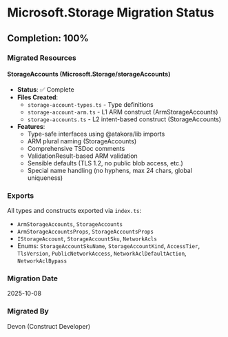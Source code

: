 # Microsoft.Storage Migration Status

## Completion: 100%

### Migrated Resources

#### StorageAccounts (Microsoft.Storage/storageAccounts)
- **Status**: ✅ Complete
- **Files Created**:
  - `storage-account-types.ts` - Type definitions
  - `storage-account-arm.ts` - L1 ARM construct (ArmStorageAccounts)
  - `storage-accounts.ts` - L2 intent-based construct (StorageAccounts)
- **Features**:
  - Type-safe interfaces using @atakora/lib imports
  - ARM plural naming (StorageAccounts)
  - Comprehensive TSDoc comments
  - ValidationResult-based ARM validation
  - Sensible defaults (TLS 1.2, no public blob access, etc.)
  - Special name handling (no hyphens, max 24 chars, global uniqueness)

### Exports
All types and constructs exported via `index.ts`:
- `ArmStorageAccounts`, `StorageAccounts`
- `ArmStorageAccountsProps`, `StorageAccountsProps`
- `IStorageAccount`, `StorageAccountSku`, `NetworkAcls`
- Enums: `StorageAccountSkuName`, `StorageAccountKind`, `AccessTier`, `TlsVersion`, `PublicNetworkAccess`, `NetworkAclDefaultAction`, `NetworkAclBypass`

### Migration Date
2025-10-08

### Migrated By
Devon (Construct Developer)
